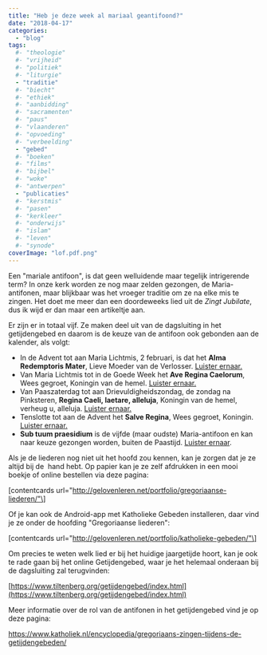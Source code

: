 ```yaml
---
title: "Heb je deze week al mariaal geantifoond?"
date: "2018-04-17"
categories: 
  - "blog"
tags:
  #- "theologie"
  #- "vrijheid"
  #- "politiek"
  #- "liturgie"
  - "traditie"
  #- "biecht"
  #- "ethiek"
  #- "aanbidding"
  #- "sacramenten"
  #- "paus"
  #- "vlaanderen"
  #- "opvoeding"
  #- "verbeelding"
  - "gebed"
  #- "boeken"
  #- "films"
  #- "bijbel"
  #- "woke"
  #- "antwerpen"
  - "publicaties"
  #- "kerstmis"
  #- "pasen"
  #- "kerkleer"
  #- "onderwijs"
  #- "islam"
  #- "leven"
  #- "synode"
coverImage: "lof.pdf.png"
---
```


Een "mariale antifoon", is dat geen welluidende maar tegelijk intrigerende term? In onze kerk worden ze nog maar zelden gezongen, de Maria-antifonen, maar blijkbaar was het vroeger traditie om ze na elke mis te zingen. Het doet me meer dan een doordeweeks lied uit de _Zingt Jubilate_, dus ik wijd er dan maar een artikeltje aan.

Er zijn er in totaal vijf. Ze maken deel uit van de dagsluiting in het getijdengebed en daarom is de keuze van de antifoon ook gebonden aan de kalender, als volgt:

- In de Advent tot aan Maria Lichtmis, 2 februari, is dat het **Alma Redemptoris Mater**, Lieve Moeder van de Verlosser. [Luister ernaar.](https://www.youtube.com/watch?v=iq5CKlOyeMk)
- Van Maria Lichtmis tot in de Goede Week het **Ave Regina Caelorum**, Wees gegroet, Koningin van de hemel. [Luister ernaar.](https://www.youtube.com/watch?v=OAi6T7tQruE)
- Van Paaszaterdag tot aan Drievuldigheidszondag, de zondag na Pinksteren, **Regina Caeli, laetare, alleluja**, Koningin van de hemel, verheug u, alleluja. [Luister ernaar.](https://www.youtube.com/watch?v=6-EJiI_yAas)
- Tenslotte tot aan de Advent het **Salve Regina**, Wees gegroet, Koningin. [Luister ernaar.](https://www.youtube.com/watch?v=CAmydVsNMqM)
- **Sub tuum praesidium** is de vijfde (maar oudste) Maria-antifoon en kan naar keuze gezongen worden, buiten de Paastijd. [Luister ernaar](https://www.youtube.com/watch?v=hu2Zc-9Isk4).

Als je de liederen nog niet uit het hoofd zou kennen, kan je zorgen dat je ze altijd bij de  hand hebt. Op papier kan je ze zelf afdrukken in een mooi boekje of online bestellen via deze pagina:

\[contentcards url="http://gelovenleren.net/portfolio/gregoriaanse-liederen/"\]

Of je kan ook de Android-app met Katholieke Gebeden installeren, daar vind je ze onder de hoofding "Gregoriaanse liederen":

\[contentcards url="http://gelovenleren.net/portfolio/katholieke-gebeden/"\]

Om precies te weten welk lied er bij het huidige jaargetijde hoort, kan je ook te rade gaan bij het online Getijdengebed, waar je het helemaal onderaan bij de dagsluiting zal terugvinden:

[https://www.tiltenberg.org/getijdengebed/index.html](https://www.tiltenberg.org/getijdengebed/index.html)

Meer informatie over de rol van de antifonen in het getijdengebed vind je op deze pagina:

https://www.katholiek.nl/encyclopedia/gregoriaans-zingen-tijdens-de-getijdengebeden/
